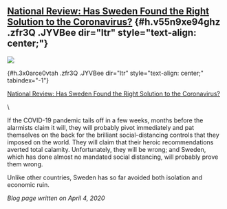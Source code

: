 
[National Review: Has Sweden Found the Right Solution to the Coronavirus?](https://www.google.com/url?q=https%3A%2F%2Fbit.ly%2F2Vfmjpk&sa=D&sntz=1&usg=AFQjCNFUe7qDEaSsz8oR-ynvczhDpJ9RPg) {#h.v55n9xe94ghz .zfr3Q .JYVBee dir="ltr" style="text-align: center;"}
------------------------------------------------------------------------------------------------------------------------------------------------------------------------------------------

[![](https://lh6.googleusercontent.com/uvkXw_A9_m-u10lkKEPqQSprzSFoRcy9d4lCQOHaARws38xCFiCVdgT9qVm5x9ul0Feh3DsT6zas5U7xDsuvhLbFZYuGjQI_GkJ4JKFP7vBv0fZFl6Xm=w1280)](https://www.google.com/url?q=https%3A%2F%2Fredcap.med.usc.edu%2Fsurveys%2F%3Fs%3DJ7KEL4YTKT&sa=D&sntz=1&usg=AFQjCNGgmJPVlIxKzdq9Pd16K5HC0kstRQ)

 {#h.3x0arce0vtah .zfr3Q .JYVBee dir="ltr" style="text-align: center;" tabindex="-1"}

[](#h.3x0arce0vtah)

[National Review: Has Sweden Found the Right Solution to the
Coronavirus?](https://www.google.com/url?q=https%3A%2F%2Fbit.ly%2F2Vfmjpk&sa=D&sntz=1&usg=AFQjCNFUe7qDEaSsz8oR-ynvczhDpJ9RPg)

\

If the COVID-19 pandemic tails off in a few weeks, months before the
alarmists claim it will, they will probably pivot immediately and pat
themselves on the back for the brilliant social-distancing controls that
they imposed on the world. They will claim that their heroic
recommendations averted total calamity. Unfortunately, they will be
wrong; and Sweden, which has done almost no mandated social distancing,
will probably prove them wrong.

Unlike other countries, Sweden has so far avoided both isolation and
economic ruin.

*Blog page written on April 4, 2020*
